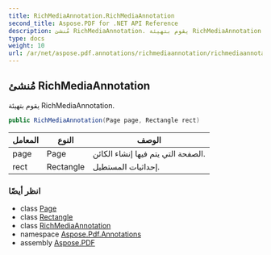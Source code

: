 ```yaml
---
title: RichMediaAnnotation.RichMediaAnnotation
second_title: Aspose.PDF for .NET API Reference
description: مُنشئ RichMediaAnnotation. يقوم بتهيئة RichMediaAnnotation
type: docs
weight: 10
url: /ar/net/aspose.pdf.annotations/richmediaannotation/richmediaannotation/
---
```

## مُنشئ RichMediaAnnotation

يقوم بتهيئة RichMediaAnnotation.

```csharp
public RichMediaAnnotation(Page page, Rectangle rect)
```

| المعامل | النوع | الوصف |
| --- | --- | --- |
| page | Page | الصفحة التي يتم فيها إنشاء الكائن. |
| rect | Rectangle | إحداثيات المستطيل. |

### انظر أيضًا

* class [Page](../../../aspose.pdf/page/)
* class [Rectangle](../../../aspose.pdf/rectangle/)
* class [RichMediaAnnotation](../)
* namespace [Aspose.Pdf.Annotations](../../../aspose.pdf.annotations/)
* assembly [Aspose.PDF](../../../)